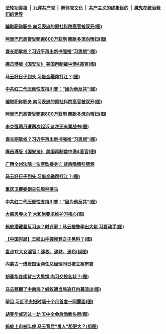 

####  [法轮功真相](../../../../basic/blob/master/README.md?t=11111331) &nbsp;|&nbsp; [九评共产党](../../../../9ping.md/blob/master/README.md?t=11111331) &nbsp;|&nbsp; [解体党文化](../../../../jtdwh.md/blob/master/README.md?t=11111331)  &nbsp;|&nbsp; [共产主义的终极目的](../../../../gczydzjmd.md/blob/master/README.md?t=11111331) &nbsp;|&nbsp; [魔鬼在统治我们的世界](../../../../mgztzwmdsj.md/blob/master/README.md?t=11111331) 

#### [骗取职称职务 向习表忠的原社科院高官被双开(图)](../pages/p2/952140.md?t=11111331) 

#### [阿里巴巴高管受贿逾800万获刑 贿款多流向情妇(图)](../pages/p2/952134.md?t=11111331) 

#### [谋长期掌权？习近平再出新书强推“习思想”(图)](../pages/p2/952057.md?t=11111331) 

#### [痛击港版《国安法》 美国再制裁中港4高官(图)](../pages/p2/952029.md?t=11111331) 

#### [马云好日子到头 习借金融帮打江？(图)](../pages/p2/951976.md?t=11111331) 

#### [中共红二代压倒性支持川普：“因为他反共”(图)](../pages/p2/951950.md?t=11111331) 

#### [骗取职称职务 向习表忠的原社科院高官被双开(图)](../pages/p2/952140.md?t=11111331) 

#### [阿里巴巴高管受贿逾800万获刑 贿款多流向情妇(图)](../pages/p2/952134.md?t=11111331) 

#### [李克强两月遭两次起诉 这次还有栗战书(图)](../pages/p2/952078.md?t=11111331) 

#### [谋长期掌权？习近平再出新书强推“习思想”(图)](../pages/p2/952057.md?t=11111331) 


#### [痛击港版《国安法》 美国再制裁中港4高官(图)](../pages/p2/952029.md?t=11111331) 

#### [广西全州法院一法官坠楼身亡 背后隐情引猜测](../pages/p2/951978.md?t=11111331) 

#### [马云好日子到头 习借金融帮打江？(图)](../pages/p2/951976.md?t=11111331) 

#### [重庆卫健委副主任周林落马](../pages/p2/951973.md?t=11111331) 

#### [中共红二代压倒性支持川普：“因为他反共”(图)](../pages/p2/951950.md?t=11111331) 

#### [大慈恩寺火了 大和尚要求维护习核心(图)](../pages/p2/951941.md?t=11111331) 

#### [蚂蚁潜藏着反习派？时评家：马云被整牵出大佬 习要动手(图)](../pages/p2/951920.md?t=11111331) 

#### [【中国时局】王岐山手握拜登之子黑料？(图)](../pages/p2/951884.md?t=11111331) 

#### [盘点12大女淫官：迷权、迷财、迷色(组图)](../pages/p2/951864.md?t=11111331) 

#### [内蒙古一煤炭国企两任总经理同日被立案审查](../pages/p2/951847.md?t=11111331) 

#### [胡春华连续背三大黑锅 向习交投名状？(图)](../pages/p2/951786.md?t=11111331) 

#### [马云惹翻了中南海？蚂蚁遭当局追打内幕流出(图)](../pages/p2/951780.md?t=11111331) 

#### [罕见 习近平夫妇时隔十个月首度一同露面(图)](../pages/p2/951752.md?t=11111331) 

#### [胡春华或逃过一劫 五中全会后添新头衔(图)](../pages/p2/951549.md?t=11111331) 

#### [蚂蚁上市被叫停 马云背后“贵人”胆更大？(组图)](../pages/p2/951667.md?t=11111331) 

